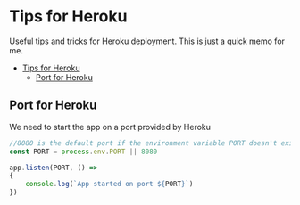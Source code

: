 Tips for Heroku
================

Useful tips and tricks for Heroku deployment.
This is just a quick memo for me.

- [Tips for Heroku](#tips-for-heroku)
    - [Port for Heroku](#port-for-heroku)

## Port for Heroku

We need to start the app on a port provided by Heroku

```javascript
//8080 is the default port if the environment variable PORT doesn't exist
const PORT = process.env.PORT || 8080

app.listen(PORT, () =>
{
    console.log(`App started on port ${PORT}`)
})
```